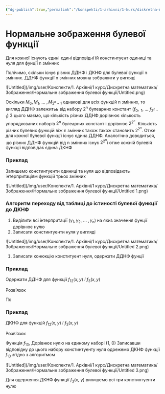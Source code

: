 ```yaml
---
{"dg-publish":true,"permalink":"/konspekti/1-arhivni/1-kurs/diskretna-matematika/normalne-zobrazhennya-bulevoyi-funkcziyi/"}
---
```


# Нормальне зображення булевої функції
Для кожної існують єдині єдині відповідні їй констинтуент одиниці та нуля для фунції n змінних

Полічимо, скільки існує різних ДДНФ і ДКНФ для булевої функції n змінних. ДДНФ функції n змінних можна зображити у вигляді

![Untitled](/img/user/Конспекти/1. Архівні/1 курс/Дискретна математика/Зображення/Нормальне зображення булевої функції/Untitled.png)

Оскільки $M_0, M_1,\ ...\ , M_{2^n-1}$ однакові для всіх функцій n змінних, то вигляд ДДНФ залежитьь від набору $2^n$ булеарних констант $(f_0, \ _1, \ ... \ f_{2^n-1})$ З цього маємо, що кількість різних ДДНФ дорівнює кількость упорядкованих наборів $2^n$ булеарних констант і дорівнює $2^{2^n}$. Кількість різних булевих функцій віж n змінних також також становить $2^{2^n}$. Отже для кожної булевої функції існує єдина ДДНФ. Аналогічно доводиться, що різних ДДНФ функцій від n змінних існує $2^{2^n}$і отже кожній булевій функції відповідає єдина ДКНФ 

### Приклад

Запишемо констинтуєнти одиниці та нуля що відповідають інтерпритаціям функцій трьох змінних

![Untitled](/img/user/Конспекти/1. Архівні/1 курс/Дискретна математика/Зображення/Нормальне зображення булевої функції/Untitled 1.png)

### Алгоритм переходу від таблиці до істиності булевої функції до ДКНФ

1. Виділити всі інтерпритації $(\gamma_1, \gamma_2, \ ... \ , \gamma_n)$ на якиз значення фунції дорівнює нулю
2. Записати констинтуенти нуля у вигляді 

![Untitled](/img/user/Конспекти/1. Архівні/1 курс/Дискретна математика/Зображення/Нормальне зображення булевої функції/Untitled 2.png)

1. Записати конюкцію конституент нуля, одержати ДДНФ фунції

### Приклад

Одержати  ДДНФ для функції $f_{12}(x, y) \ і \ f_{3}(x, y)$ 

Розв’язок 

По

### Приклад

ДКНФ для функцій  $f_{12}(x, y) \ і \ f_{3}(x, y)$  

Розв’язок 

Функція $f_{13}$, Дорівнює нулю на єдиному наборі (1, 0) Записавши відповідну до цього набору констинтуенту нуля одрежемо ДКНФ функції $f_{13}$ згідно з алгоритмом

![Untitled](/img/user/Конспекти/1. Архівні/1 курс/Дискретна математика/Зображення/Нормальне зображення булевої функції/Untitled 3.png)

Для одерження ДКНФ функції $f_3$(x, y) випишемо всі три констинтуенти нулю